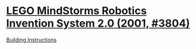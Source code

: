 # [LEGO MindStorms Robotics Invention System 2.0 (2001, #3804)](https://www.lego.com/en-my/service/buildinginstructions/3804)

[Building Instructions](https://www.lego.com/cdn/product-assets/product.bi.core.pdf/4157492.pdf)
